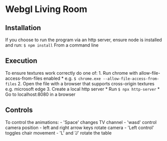 Webgl Living Room
=================

Installation
------------
If you choose to run the program via an http server, ensure node is installed and run:
	`$ npm install` From a command line

Execution
---------
To ensure textures work correctly do one of:
	1. Run chrome with allow-file-access-from-files enabled
		* e.g. `$ chrome.exe --allow-file-access-from-files`
	2. Open the file with a browser that supports cross-origin textures e.g. microsoft edge
	3. Create a local http server
		* Run `$ npx http-server`
		* Go to localhost:8080 in a browser

Controls
--------
To control the animations:
	- 'Space' changes TV channel
	- 'wasd' control camera position
	- left and right arrow keys rotate camera
	- 'Left control' toggles chair movement
	- 'L' and 'J' rotate the table